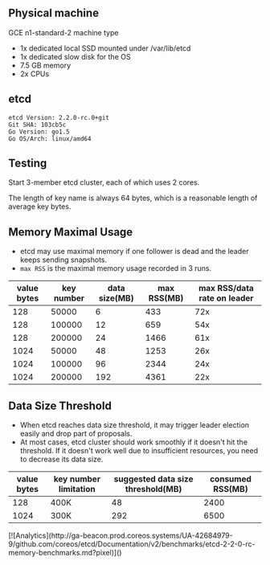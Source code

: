 ## Physical machine

GCE n1-standard-2 machine type

- 1x dedicated local SSD mounted under /var/lib/etcd
- 1x dedicated slow disk for the OS
- 7.5 GB memory
- 2x CPUs

## etcd

```
etcd Version: 2.2.0-rc.0+git
Git SHA: 103cb5c
Go Version: go1.5
Go OS/Arch: linux/amd64
```

## Testing

Start 3-member etcd cluster, each of which uses 2 cores.

The length of key name is always 64 bytes, which is a reasonable length of average key bytes.

## Memory Maximal Usage

- etcd may use maximal memory if one follower is dead and the leader keeps sending snapshots.
- `max RSS` is the maximal memory usage recorded in 3 runs.

| value bytes | key number  | data size(MB) | max RSS(MB) | max RSS/data rate on leader |
|-------------|-------------|---------------|-------------|-----------------------------|
| 128  | 50000  | 6 | 433 | 72x |
| 128  | 100000 | 12 | 659 | 54x |
| 128  | 200000 | 24 | 1466 | 61x |
| 1024 | 50000  | 48 | 1253 | 26x |
| 1024 | 100000 | 96 | 2344 | 24x |
| 1024 | 200000 | 192 | 4361 | 22x |

## Data Size Threshold

- When etcd reaches data size threshold, it may trigger leader election easily and drop part of proposals.
- At most cases, etcd cluster should work smoothly if it doesn't hit the threshold. If it doesn't work well due to insufficient resources, you need to decrease its data size.

| value bytes | key number limitation | suggested data size threshold(MB) | consumed RSS(MB) |
|-------------|-----------------------|-----------------------------------|------------------|
| 128 | 400K | 48 | 2400 |
| 1024 | 300K | 292 | 6500 |

<!-- BEGIN ANALYTICS --> [![Analytics](http://ga-beacon.prod.coreos.systems/UA-42684979-9/github.com/coreos/etcd/Documentation/v2/benchmarks/etcd-2-2-0-rc-memory-benchmarks.md?pixel)]() <!-- END ANALYTICS -->
